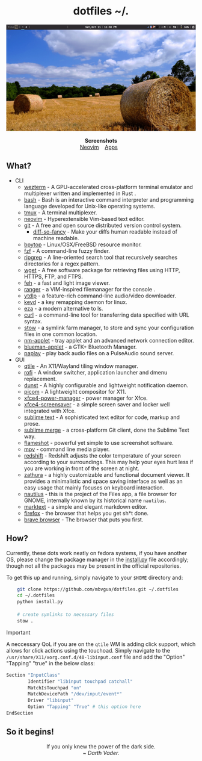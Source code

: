 <h1 align="center">dotfiles ~/.</h1>

![mbugua's dotfiles](./images/desktop.png)

<p align="center">
    <b>Screenshots</b><br>
    <a href="https://github.com/mbvgua/dotfiles/blob/main/images/nvim.png">Neovim</a>&nbsp;&nbsp;&nbsp;
    <a href="https://github.com/mbvgua/dotfiles/blob/main/images/apps.png">Apps</a>&nbsp;&nbsp;&nbsp;
</p>

## What?

- CLI
    - [wezterm](https://github.com/wezterm/wezterm) - A GPU-accelerated cross-platform terminal emulator and multiplexer written and implemented in Rust .
    - [bash](https://cgit.git.savannah.gnu.org/cgit/bash.git) - Bash is an interactive command interpreter and programming language developed for Unix-like operating systems.
    - [tmux](https://github.com/tmux/tmux) - A terminal multiplexer.
    - [neovim](https://github.com/neovim/neovim) - Hyperextensible Vim-based text editor.
    - [git](https://github.com/git/git) - A free and open source distributed version control system.
        - [diff-so-fancy](https://github.com/so-fancy/diff-so-fancy) - Make your diffs human readable instead of machine readable.
    - [bpytop](https://github.com/aristocratos/bpytop) - Linux/OSX/FreeBSD resource monitor.
    - [fzf](https://github.com/junegunn/fzf) - A command-line fuzzy finder.
    - [ripgrep](https://github.com/BurntSushi/ripgrep) - A line-oriented search tool that recursively searches directories for a regex pattern.
    - [wget](https://cgit.git.savannah.gnu.org/cgit/wget.git) - A free software package for retrieving files using HTTP, HTTPS, FTP, and FTPS.
    - [feh](https://github.com/derf/feh) - a fast and light image viewer.
    - [ranger](https://github.com/ranger/ranger) - a VIM-inspired filemanager for the console .
    - [ytdlp](https://github.com/yt-dlp/yt-dlp) - a feature-rich command-line audio/video downloader.
    - [keyd](https://github.com/rvaiya/keyd) - a key remapping daemon for linux.
    - [eza](https://github.com/eza-community/eza) - a modern alternative to ls.
    - [curl](https://github.com/curl/curl) - a command-line tool for transferring data specified with URL syntax.
    - [stow](https://www.gnu.org/software/stow/) - a symlink farm manager, to store and sync your configuration files in one common location.
    - [nm-applet](https://gitlab.gnome.org/GNOME/network-manager-applet) - tray applet and an advanced network connection editor.
    - [blueman-applet](https://github.com/blueman-project/blueman) - a GTK+ Bluetooth Manager.
    - [paplay](https://linux.die.net/man/1/paplay) - play back audio files on a PulseAudio sound server.
- GUI
    - [qtile](https://github.com/qtile/qtile) - An X11/Wayland tiling window manager.
    - [rofi](https://github.com/davatorium/rofi) - A window switcher, application launcher and dmenu replacement.
    - [dunst](https://github.com/dunst-project/dunst) - A highly configurable and lightweight notification daemon.
    - [picom](https://github.com/yshui/picom) - A lightweight compositor for X11.
    - [xfce4-power-manager](https://gitlab.xfce.org/xfce/xfce4-power-manager) - power manager for Xfce.
    - [xfce4-screensaver](https://gitlab.xfce.org/apps/xfce4-screensaver) - a simple screen saver and locker well integrated with Xfce.
    - [sublime text](https://www.sublimetext.com) - A sophisticated text editor for code, markup and prose.
    - [sublime merge](https://www.sublimemerge.com) - a cross-platform Git client, done the Sublime Text way.
    - [flameshot](https://github.com/flameshot-org/flameshot) - powerful yet simple to use screenshot software.
    - [mpv](https://github.com/mpv-player/mpv) - command line media player.
    - [redshift](https://github.com/jonls/redshift) - Redshift adjusts the color temperature of your screen according to your surroundings. This may help your eyes hurt less if you are working in front of the screen at night.
    - [zathura](https://pwmt.org/projects/zathura) - a highly customizable and functional document viewer. It provides a minimalistic and space saving interface as well as an easy usage that mainly focuses on keyboard interaction.
    - [nautilus](https://gitlab.gnome.org/GNOME/nautilus) - this is the project of the Files app, a file browser for GNOME, internally known by its historical name `nautilus`.
    - [marktext](https://github.com/marktext/marktext) - a simple and elegant markdown editor.
    - [firefox](https://github.com/mozilla-firefox/firefox) - the browser that helps you get sh*t done.
    - [brave browser](https://brave.com/) - The browser that puts you first.

## How?

Currently, these dots work neatly on fedora systems, if you have another OS, please change the package manager in the [install.py](./install.py) file accordingly; though not all the packages may be present in the official repositories.

To get this up and running, simply navigate to your `$HOME` directory and:
```bash
    git clone https://github.com/mbvgua/dotfiles.git ~/.dotfiles
    cd ~/.dotfiles
    python install.py

    # create symlinks to necessary files
    stow .
```
> [!IMPORTANT]
>
> A neccessary QoL if you are on the `qtile` WM is adding click support, which allows for click actions using the touchoad. Simply navigate to the `/usr/share/X11/xorg.conf.d/40-libinput.conf` file and add the "Option" "Tapping" "true" in the below class:
> 
> ```bash
> Section "InputClass"
>         Identifier "libinput touchpad catchall"
>         MatchIsTouchpad "on"
>         MatchDevicePath "/dev/input/event*"
>         Driver "libinput"
>         Option "Tapping" "True" # this option here
> EndSection
> ```

## So it begins!
<!--- So it begins young Padawan! --->

<p align="center">
<bold> If you only knew the power of the dark side. </bold><br>
    <i> ~ Darth Vader.</i>
</p>

<!--## May I?-->
<!---->
<!--[If you insist...](./LICENSE)-->
<!---->
